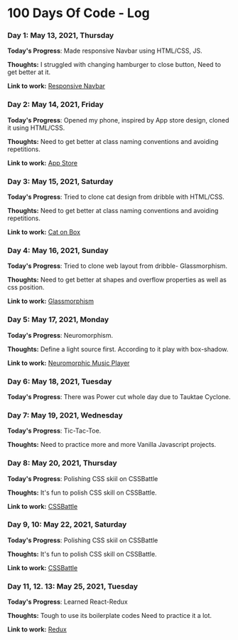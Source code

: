 # 100 Days Of Code - Log

### Day 1: May 13, 2021, Thursday

**Today's Progress**: Made responsive Navbar using HTML/CSS, JS.

**Thoughts:** I struggled with changing hamburger to close button, Need to get better at it.

**Link to work:** [Responsive Navbar](https://codepen.io/13prashant/pen/MWpKxvw)

### Day 2: May 14, 2021, Friday

**Today's Progress**: Opened my phone, inspired by App store design, cloned it using HTML/CSS.

**Thoughts:** Need to get better at class naming conventions and avoiding repetitions.

**Link to work:** [App Store](https://codepen.io/13prashant/pen/qBrZPeZ)

### Day 3: May 15, 2021, Saturday

**Today's Progress**: Tried to clone cat design from dribble with HTML/CSS.

**Thoughts:** Need to get better at class naming conventions and avoiding repetitions.

**Link to work:** [Cat on Box](https://codepen.io/13prashant/pen/LYWNKKO)

### Day 4: May 16, 2021, Sunday

**Today's Progress**: Tried to clone web layout from dribble- Glassmorphism.

**Thoughts:** Need to get better at shapes and overflow properties as well as css position.

**Link to work:** [Glassmorphism](https://codepen.io/13prashant/pen/JjWKvEO)

### Day 5: May 17, 2021, Monday

**Today's Progress**: Neuromorphism.

**Thoughts:** Define a light source first. According to it play with box-shadow.

**Link to work:** [Neuromorphic Music Player](https://codepen.io/13prashant/pen/PopzvRz)

### Day 6: May 18, 2021, Tuesday

**Today's Progress**: There was Power cut whole day due to Tauktae Cyclone.

### Day 7: May 19, 2021, Wednesday

**Today's Progress**: Tic-Tac-Toe.

**Thoughts:** Need to practice more and more Vanilla Javascript projects.

### Day 8: May 20, 2021, Thursday

**Today's Progress**: Polishing CSS skiil on CSSBattle

**Thoughts:** It's fun to polish CSS skill on CSSBattle.

**Link to work:** [CSSBattle](https://cssbattle.dev/player/prashaant)

### Day 9, 10: May 22, 2021, Saturday

**Today's Progress**: Polishing CSS skiil on CSSBattle

**Thoughts:** It's fun to polish CSS skill on CSSBattle.

**Link to work:** [CSSBattle](https://cssbattle.dev/player/prashaant)

### Day 11, 12. 13: May 25, 2021, Tuesday

**Today's Progress**: Learned React-Redux

**Thoughts:** Tough to use its boilerplate codes Need to practice it a lot.

**Link to work:** [Redux](https://github.com/13prashant/robofriends)
